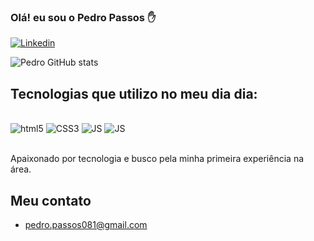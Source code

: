 ### Olá! eu sou o Pedro Passos ✋


[![Linkedin](https://img.shields.io/badge/LinkedIn-0077B5?style=for-the-badge&logo=linkedin&logoColor=white)](https://www.linkedin.com/in/pedro-passos081/)

![Pedro GitHub stats](https://github-readme-stats.vercel.app/api?username=PedroPassos081&show_icons=true&theme=radical)

## Tecnologias que utilizo no meu dia dia:

<div style= "display: inline_block"><br/> 
<img alt= "html5" src="https://img.shields.io/badge/HTML5-E34F26?style=for-the-badge&logo=html5&logoColor=white" />
<img alt= "CSS3" src="https://img.shields.io/badge/CSS3-1572B6?style=for-the-badge&logo=css3&logoColor=white" />
<img alt= "JS" src="https://img.shields.io/badge/JavaScript-F7DF1E?style=for-the-badge&logo=javascript&logoColor=black" />
<img alt= "JS" src="https://img.shields.io/badge/Sass-CC6699?style=for-the-badge&logo=sass&logoColor=white" />

</div><br/>

Apaixonado por tecnologia e busco pela minha primeira experiência na área.

## Meu contato 
- pedro.passos081@gmail.com
